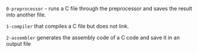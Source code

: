 `0-preprocessor` - runs a C file through the preprocessor and saves the result into another file.

`1-compiler`  that compiles a C file but does not link.

`2-assembler` generates the assembly code of a C code and save it in an output file
